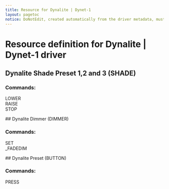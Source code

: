 ```yaml
---
title: Resource for Dynalite | Dynet-1
layout: pagetoc
notice: DoNotEdit, created automatically from the driver metadata, must be updated on the driver itself
---
```

# Resource definition for Dynalite | Dynet-1 driver
## Dynalite Shade Preset 1,2 and 3 (SHADE)

### Commands: 

<dl>

<dt>LOWER</dt><dd></dd>
<dt>RAISE</dt><dd></dd>
<dt>STOP</dt><dd></dd>
</dl>
## Dynalite Dimmer (DIMMER)

### Commands: 

<dl>

<dt>SET</dt><dd></dd>
<dt>_FADEDIM</dt><dd></dd>
</dl>
## Dynalite Preset (BUTTON)

### Commands: 

<dl>

<dt>PRESS</dt><dd></dd>
</dl>
